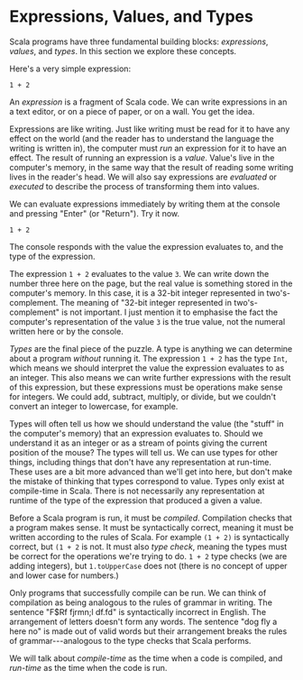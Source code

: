 # Expressions, Values, and Types

Scala programs have three fundamental building blocks: *expressions*, *values*, and *types*. In this section we explore these concepts.

Here's a very simple expression:

```tut:silent:book
1 + 2
```

An *expression* is a fragment of Scala code. We can write expressions in an a text editor, or on a piece of paper, or on a wall. You get the idea. 

Expressions are like writing. Just like writing must be read for it to have any effect on the world (and the reader has to understand the language the writing is written in), the computer must *run* an expression for it to have an effect. The result of running an expression is a *value*. Value's live in the computer's memory, in the same way that the result of reading some writing lives in the reader's head. We will also say expressions are *evaluated* or *executed* to describe the process of transforming them into values.

We can evaluate expressions immediately by writing them at the console and pressing "Enter" (or "Return"). Try it now.

```tut:book
1 + 2
```

The console responds with the value the expression evaluates to, and the type of the expression.

The expression `1 + 2` evaluates to the value `3`. We can write down the number three here on the page, but the real value is something stored in the computer's memory. In this case, it is a 32-bit integer represented in two's-complement. The meaning of "32-bit integer represented in two's-complement" is not important. I just mention it to emphasise the fact the computer's representation of the value `3` is the true value, not the numeral written here or by the console.

*Types* are the final piece of the puzzle. A type is anything we can determine about a program *without* running it. The expression `1 + 2` has the type `Int`, which means we should interpret the value the expression evaluates to as an integer. This also means we can write further expressions with the result of this expression, but these expressions must be operations make sense for integers. We could add, subtract, multiply, or divide, but we couldn't convert an integer to lowercase, for example.

Types will often tell us how we should understand the value (the "stuff" in the computer's memory) that an expression evaluates to. Should we understand it as an integer or as a stream of points giving the current position of the mouse? The types will tell us. We can use types for other things, including things that don't have any representation at run-time. These uses are a bit more advanced than we'll get into here, but don't make the mistake of thinking that types correspond to value. Types only exist at compile-time in Scala. There is not necessarily any representation at runtime of the type of the expression that produced a given a value. 

Before a Scala program is run, it must be *compiled*. Compilation checks that a program makes sense. It must be syntactically correct, meaning it must be written according to the rules of Scala. For example `(1 + 2)` is syntactically correct, but `(1 + 2` is not. It must also *type check*, meaning the types must be correct for the operations we're trying to do. `1 + 2` type checks (we are adding integers), but `1.toUpperCase` does not (there is no concept of upper and lower case for numbers.)

Only programs that successfully compile can be run. We can think of compilation as being analogous to the rules of grammar in writing. The sentence "F$Rf  fjrmn;l df.fd"
is syntactically incorrect in English. The arrangement of letters doesn't form any words. The sentence "dog fly a here no" is made out of valid words but their arrangement breaks the rules of grammar---analogous to the type checks that Scala performs.

We will talk about *compile-time* as the time when a code is compiled, and *run-time* as the time when the code is run. 
